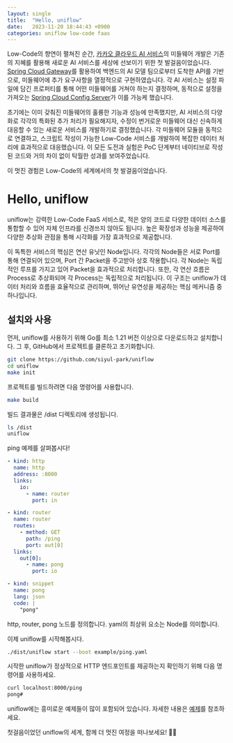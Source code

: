```yaml
---
layout: single
title:  "Hello, uniflow"
date:   2023-11-20 18:44:43 +0900
categories: uniflow low-code faas
---
```


Low-Code의 향연이 펼쳐진 순간, [카카오 클라우드 AI 서비스](https://kakaocloud.com)의 미들웨어 개발은 기존의 지혜를 활용해 새로운 AI 서비스를 세상에 선보이기 위한 첫 발걸음이었습니다. [Spring Cloud Gateway](https://spring.io/projects/spring-cloud-gateway)를 활용하여 백엔드의 AI 모델 팀으로부터 도착한 API를 기반으로, 미들웨어에 추가 요구사항을 열정적으로 구현하였습니다. 각 AI 서비스는 설정 파일에 담긴 프로퍼티를 통해 어떤 미들웨어를 거쳐야 하는지 결정하며, 동적으로 설정을 가져오는 [Spring Cloud Config Server](https://spring.io/projects/spring-cloud-config)가 이를 가능케 했습니다.

초기에는 이미 갖춰진 미들웨어의 훌륭한 기능과 성능에 만족했지만, AI 서비스의 다양화로 각각의 특화된 추가 처리가 필요해지자, 수정이 번거로운 미들웨어 대신 신속하게 대응할 수 있는 새로운 서비스를 개발하기로 결정했습니다. 각 미들웨어 모듈을 동적으로 연결하고, 스크립트 작성이 가능한 Low-Code 서비스를 개발하여 복잡한 데이터 처리에 효과적으로 대응했습니다. 이 모든 도전과 실험은 PoC 단계부터 네이티브로 작성된 코드와 거의 차이 없이 탁월한 성과를 보여주었습니다.

이 멋진 경험은 Low-Code의 세계에서의 첫 발걸음이었습니다.

# Hello, uniflow
uniflow는 강력한 Low-Code FaaS 서비스로, 적은 양의 코드로 다양한 데이터 소스를 통합할 수 있어 자체 인프라를 신경쓰지 않아도 됩니다. 높은 확장성과 성능을 제공하여 다양한 추상화 관점을 통해 시각화를 가장 효과적으로 제공합니다.

이 독특한 서비스의 핵심은 연산 유닛인 Node입니다. 각각의 Node들은 서로 Port를 통해 연결되어 있으며, Port 간 Packet을 주고받아 상호 작용합니다. 각 Node는 독립적인 루프를 가지고 있어 Packet을 효과적으로 처리합니다. 또한, 각 연산 흐름은 Process로 추상화되며 각 Process는 독립적으로 처리됩니다. 이 구조는 uniflow가 데이터 처리와 흐름을 효율적으로 관리하며, 뛰어난 유연성을 제공하는 핵심 메커니즘 중 하나입니다.

## 설치와 사용
먼저, uniflow를 사용하기 위해 Go를 최소 1.21 버전 이상으로 다운로드하고 설치합니다. 그 후, GitHub에서 프로젝트를 클론하고 초기화합니다.

```bash
git clone https://github.com/siyul-park/uniflow
cd uniflow
make init
```

프로젝트를 빌드하려면 다음 명령어를 사용합니다.

```bash
make build
```

빌드 결과물은 /dist 디렉토리에 생성됩니다.

```bash
ls /dist
uniflow
```

ping 예제를 살펴봅시다!

```yaml
- kind: http
  name: http
  address: :8000
  links:
    io:
      - name: router
        port: in

- kind: router
  name: router
  routes:
    - method: GET
      path: /ping
      port: out[0]
  links:
    out[0]:
      - name: pong
        port: io

- kind: snippet
  name: pong
  lang: json
  code: |
    "pong"
```
http, router, pong 노드를 정의합니다. yaml의 최상위 요소는 Node를 의미합니다. 

이제 uniflow를 시작해봅시다. 

```bash
./dist/uniflow start --boot example/ping.yaml
```

시작한 uniflow가 정상적으로 HTTP 엔드포인트를 제공하는지 확인하기 위해 다음 명령어를 사용하세요.

```bash
curl localhost:8000/ping
pong#
```

uniflow에는 흥미로운 예제들이 많이 포함되어 있습니다. 자세한 내용은 [예제](https://github.com/siyul-park/uniflow/examples)를 참조하세요.

첫걸음이었던 uniflow의 세계, 함께 더 멋진 여정을 떠나보세요! 🚀🌟
